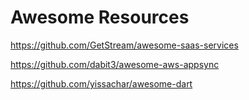 # Awesome Resources

https://github.com/GetStream/awesome-saas-services

https://github.com/dabit3/awesome-aws-appsync

https://github.com/yissachar/awesome-dart
